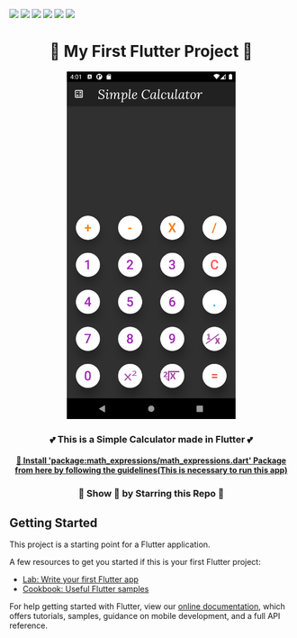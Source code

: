 ![](https://img.shields.io/badge/Programming_Language-Dart-blue.svg)
![](https://img.shields.io/badge/Framework_Used-Flutter-brown.svg)
![](https://img.shields.io/badge/Application-Calculator-yellow.svg)
![](https://img.shields.io/badge/Dart_Version-2.10.5-orange.svg)
![](https://img.shields.io/badge/Flutter_Version-1.22.6-orange.svg)
![](https://img.shields.io/badge/Status-Complete-green.svg)


<h1 align="center">💖 My First Flutter Project 💖</h1>
<p align="center"><img src="ScreenShots/demo.png" width=300 /></p>
<h3 align="center">💕 This is a Simple Calculator made in Flutter 💕</h3>

[<h4 align="center"> 📌 Install 'package:math_expressions/math_expressions.dart' Package from here by following the guidelines(This is necessary to run this app) </h4>](https://pub.dev/packages/math_expressions)


<h3 align="center">🙏 Show 💙 by Starring this Repo 🙏</h3>

## Getting Started

This project is a starting point for a Flutter application.

A few resources to get you started if this is your first Flutter project:

- [Lab: Write your first Flutter app](https://flutter.dev/docs/get-started/codelab)
- [Cookbook: Useful Flutter samples](https://flutter.dev/docs/cookbook)

For help getting started with Flutter, view our
[online documentation](https://flutter.dev/docs), which offers tutorials,
samples, guidance on mobile development, and a full API reference.
